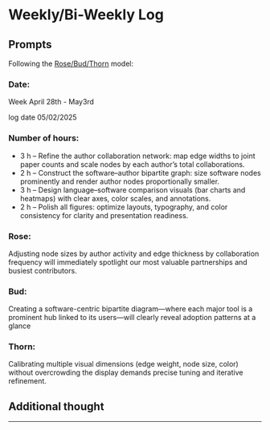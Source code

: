 # Weekly/Bi-Weekly Log

## Prompts
Following the [Rose/Bud/Thorn](https://www.panoramaed.com/blog/rose-bud-thorn-activity-and-worksheet#:~:text=%22Rose%2C%20Bud%2C%20Thorn%22%20is%20a%20mindful%20design%2D,day%2C%20week%2C%20or%20month.) model:

### Date:
Week April 28th - May3rd

log date 05/02/2025


### Number of hours:


- 3 h – Refine the author collaboration network: map edge widths to joint paper counts and scale nodes by each author’s total collaborations.
- 2 h – Construct the software–author bipartite graph: size software nodes prominently and render author nodes proportionally smaller.
- 3 h – Design language–software comparison visuals (bar charts and heatmaps) with clear axes, color scales, and annotations.
- 2 h – Polish all figures: optimize layouts, typography, and color consistency for clarity and presentation readiness.



### Rose:
Adjusting node sizes by author activity and edge thickness by collaboration frequency will immediately spotlight our most valuable partnerships and busiest contributors.

### Bud:
Creating a software-centric bipartite diagram—where each major tool is a prominent hub linked to its users—will clearly reveal adoption patterns at a glance

### Thorn:
Calibrating multiple visual dimensions (edge weight, node size, color) without overcrowding the display demands precise tuning and iterative refinement.

## Additional thought

---

